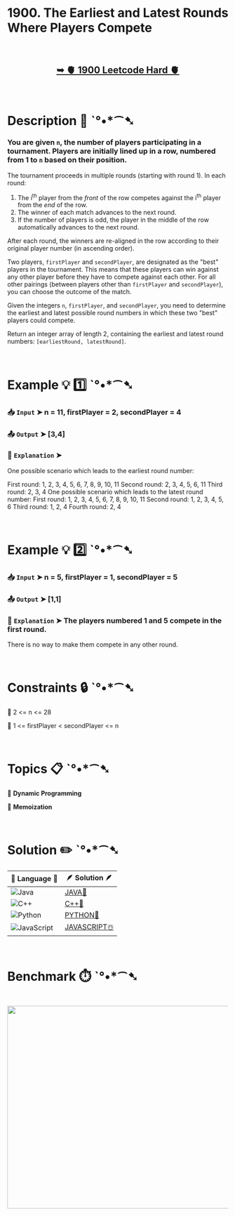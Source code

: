 # 1900. The Earliest and Latest Rounds Where Players Compete

</br>

<h2 align="center"> 

<a href="https://leetcode.com/problems/the-earliest-and-latest-rounds-where-players-compete/?envType=daily-question&envId=2025-07-12"><strong>➥ 🫀 1900 Leetcode Hard 🫀 </strong></a>
</h2>

</br>

# Description 📜 ˋ°•*⁀➷

### You are given `n`, the number of players participating in a tournament. Players are initially lined up in a row, numbered from 1 to `n` based on their position.

The tournament proceeds in multiple rounds (starting with round 1). In each round:

1.  The i<sup>th</sup> player from the *front* of the row competes against the i<sup>th</sup> player from the *end* of the row.
2.  The winner of each match advances to the next round.
3.  If the number of players is odd, the player in the middle of the row automatically advances to the next round.

After each round, the winners are re-aligned in the row according to their original player number (in ascending order).

Two players, `firstPlayer` and `secondPlayer`, are designated as the "best" players in the tournament. This means that these players can win against any other player before they have to compete against each other. For all other pairings (between players other than `firstPlayer` and `secondPlayer`), you can choose the outcome of the match.

Given the integers `n`, `firstPlayer`, and `secondPlayer`, you need to determine the earliest and latest possible round numbers in which these two "best" players could compete.

Return an integer array of length 2, containing the earliest and latest round numbers: `[earliestRound, latestRound]`.

</br>

# Example 💡 1️⃣ ˋ°•*⁀➷

  ### 📥 `Input`  ➤ n = 11, firstPlayer = 2, secondPlayer = 4

  ### 📤 `Output`  ➤ [3,4]

  ### 🔦 `Explanation`  ➤
One possible scenario which leads to the earliest round number:

First round: 1, 2, 3, 4, 5, 6, 7, 8, 9, 10, 11
Second round: 2, 3, 4, 5, 6, 11
Third round: 2, 3, 4
One possible scenario which leads to the latest round number:
First round: 1, 2, 3, 4, 5, 6, 7, 8, 9, 10, 11
Second round: 1, 2, 3, 4, 5, 6
Third round: 1, 2, 4
Fourth round: 2, 4


</br>

# Example 💡 2️⃣ ˋ°•*⁀➷

  ### 📥 `Input` ➤ n = 5, firstPlayer = 1, secondPlayer = 5

  ### 📤 `Output`  ➤ [1,1]

  ### 🔦 `Explanation` ➤ The players numbered 1 and 5 compete in the first round.
There is no way to make them compete in any other round.

</br>

# Constraints 🔒 ˋ°•*⁀➷

🔹 2 <= n <= 28 </br>

🔹 1 <= firstPlayer < secondPlayer <= n </br>

</br>

# Topics 📋 ˋ°•*⁀➷

🔸 **Dynamic Programming**  </br>

🔸 **Memoization**  </br>

</br>

# Solution ✏️ ˋ°•*⁀➷

| 📒 Language 📒  | 🪶 Solution 🪶 |
| ------------- | ------------- |
|  ![Java](https://img.shields.io/badge/java-%23ED8B00.svg?style=for-the-badge&logo=openjdk&logoColor=white)  | [JAVA🍁](https://github.com/Prakhar-002/LEETCODE/blob/main/%F0%9F%8D%84%20Daily%20Challenge%202025%20%F0%9F%8D%B3/%F0%9F%94%AC%20Examine%20Thoroughly%20%F0%9F%A7%AC/07%20July%20%F0%9F%8D%B9/12%20-%2007%20-%202025%20---%201900.%20The%20Earliest%20and%20Latest%20Rounds%20Where%20Players%20Compete%20%E2%98%83%EF%B8%8F%20%F0%9F%8D%81%20%F0%9F%8D%B0%20%F0%9F%8E%B2/%F0%9F%8D%81JAVA%20-%201900.%20The%20Earliest%20and%20Latest%20Rounds%20Where%20Pl.java) |
|  ![C++](https://img.shields.io/badge/c++-%2300599C.svg?style=for-the-badge&logo=c%2B%2B&logoColor=white)  | [C++🎲](https://github.com/Prakhar-002/LEETCODE/blob/main/%F0%9F%8D%84%20Daily%20Challenge%202025%20%F0%9F%8D%B3/%F0%9F%94%AC%20Examine%20Thoroughly%20%F0%9F%A7%AC/07%20July%20%F0%9F%8D%B9/12%20-%2007%20-%202025%20---%201900.%20The%20Earliest%20and%20Latest%20Rounds%20Where%20Players%20Compete%20%E2%98%83%EF%B8%8F%20%F0%9F%8D%81%20%F0%9F%8D%B0%20%F0%9F%8E%B2/%F0%9F%8E%B2CPP%20-%201900.%20The%20Earliest%20and%20Latest%20Rounds%20Where%20Play.cpp)  |
|  ![Python](https://img.shields.io/badge/python-3670A0?style=for-the-badge&logo=python&logoColor=ffdd54)    | [PYTHON🍰](https://github.com/Prakhar-002/LEETCODE/blob/main/%F0%9F%8D%84%20Daily%20Challenge%202025%20%F0%9F%8D%B3/%F0%9F%94%AC%20Examine%20Thoroughly%20%F0%9F%A7%AC/07%20July%20%F0%9F%8D%B9/12%20-%2007%20-%202025%20---%201900.%20The%20Earliest%20and%20Latest%20Rounds%20Where%20Players%20Compete%20%E2%98%83%EF%B8%8F%20%F0%9F%8D%81%20%F0%9F%8D%B0%20%F0%9F%8E%B2/%F0%9F%8D%B0PYTHON%20-%201900.%20The%20Earliest%20and%20Latest%20Rounds%20Where%20Pl.py) |
| ![JavaScript](https://img.shields.io/badge/javascript-%23323330.svg?style=for-the-badge&logo=javascript&logoColor=%23F7DF1E)   | [JAVASCRIPT☃️](https://github.com/Prakhar-002/LEETCODE/blob/main/%F0%9F%8D%84%20Daily%20Challenge%202025%20%F0%9F%8D%B3/%F0%9F%94%AC%20Examine%20Thoroughly%20%F0%9F%A7%AC/07%20July%20%F0%9F%8D%B9/12%20-%2007%20-%202025%20---%201900.%20The%20Earliest%20and%20Latest%20Rounds%20Where%20Players%20Compete%20%E2%98%83%EF%B8%8F%20%F0%9F%8D%81%20%F0%9F%8D%B0%20%F0%9F%8E%B2/%E2%98%83%EF%B8%8FJAVASCRIPT%20-%201900.%20The%20Earliest%20and%20Latest%20Rounds%20Wher.js) |

</br>

# Benchmark ⏱️ ˋ°•*⁀➷

<h1  align="center" >

<img src ="https://github.com/user-attachments/assets/08eebddb-3687-478a-9f75-227300c4d0af" width = "700px" height="462px" />

</h1>
